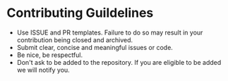 # Contributing Guildelines
- Use ISSUE and PR templates. Failure to do so may result in your contribution being closed and archived.
- Submit clear, concise and meaningful issues or code.
- Be nice, be respectful.
- Don't ask to be added to the repository. If you are eligible to be added we will notify you.
